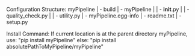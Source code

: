 Configuration Structure:
    myPipeline
    | - build
    | - myPipeline
    | | - __init__.py
    | | - quality_check.py
    | | - utility.py
    | - myPipeline.egg-info
    | - readme.txt
    | - setup.py

Install Command: 
    If current location is at the parent directory myPipeline, use:
        "pip install myPipeline" 
    else:
        "pip install absolutePathToMyPipeline/myPipeline"